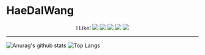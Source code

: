 # HaeDalWang
<div align="center">
I Like!
<img src="https://img.shields.io/badge/Kubernetes-gray?style=plastic&logo=kubernetes&logoColor=326CE5"/>
<img src="https://img.shields.io/badge/EKS-gray?style=plastic&logo=amazoneks&logoColor=FF9900"/>
<img src="https://img.shields.io/badge/Docker-gray?style=plastic&logo=docker&logoColor=2496ED"/>
<img src="https://img.shields.io/badge/Ansible-gray?style=plastic&logo=ansible&logoColor=EE0000"/>
<img src="https://img.shields.io/badge/Docker-gray?style=plastic&logo=terraform&logoColor=7B42BC"/>
  
</div>

---
  
![Anurag's github stats](https://github-readme-stats.vercel.app/api?username=HaeDalWang&show_icons=true&theme=github_dark)
![Top Langs](https://github-readme-stats.vercel.app/api/top-langs/?username=HaeDalWang&layout=compact&theme=github_dark)



